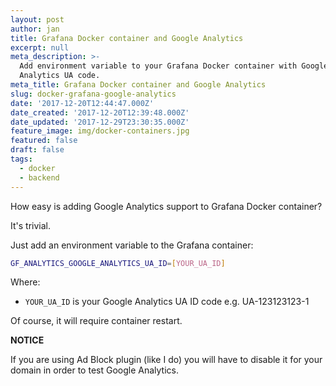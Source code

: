 ```yaml
---
layout: post
author: jan
title: Grafana Docker container and Google Analytics
excerpt: null
meta_description: >-
  Add environment variable to your Grafana Docker container with Google
  Analytics UA code.
meta_title: Grafana Docker container and Google Analytics
slug: docker-grafana-google-analytics
date: '2017-12-20T12:44:47.000Z'
date_created: '2017-12-20T12:39:48.000Z'
date_updated: '2017-12-29T23:30:35.000Z'
feature_image: img/docker-containers.jpg
featured: false
draft: false
tags:
  - docker
  - backend
---
```

How easy is adding Google Analytics support to Grafana Docker container?

It's trivial.

Just add an environment variable to the Grafana container:

```sh
GF_ANALYTICS_GOOGLE_ANALYTICS_UA_ID=[YOUR_UA_ID]
```

Where:
- `YOUR_UA_ID` is your Google Analytics UA ID code e.g. UA-123123123-1

Of course, it will require container restart.

**NOTICE**

If you are using Ad Block plugin (like I do) you will have to disable it for your domain in order to test Google Analytics.
